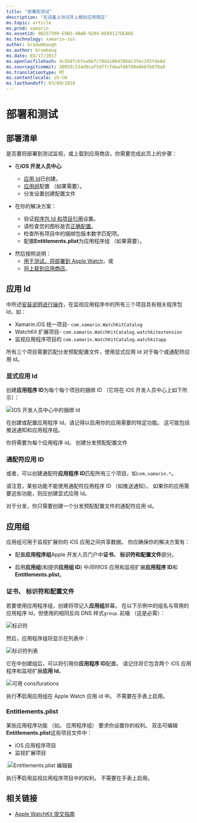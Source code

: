 ```yaml
---
title: "部署和测试"
description: "在设备上测试并上载到应用商店"
ms.topic: article
ms.prod: xamarin
ms.assetid: 98257399-E9B3-4BAB-9204-0E89117DEA6D
ms.technology: xamarin-ios
author: bradumbaugh
ms.author: brumbaug
ms.date: 03/17/2017
ms.openlocfilehash: 4c5b9fcbfaabbfc78da1064396dc3fec2d3fde8d
ms.sourcegitcommit: 30055c534d9caf5dffcfdeafd6f08e666fb870a8
ms.translationtype: MT
ms.contentlocale: zh-CN
ms.lasthandoff: 03/09/2018
---
```

# <a name="deployment-and-testing"></a>部署和测试

## <a name="deployment-checklist"></a>部署清单

是否要将部署到测试监视，或上载到应用商店，你需要完成此页上的步骤：

- 在**iOS 开发人员中心**:
  - [应用 Id](#App_IDs)已创建。
  - [应用组](#App_Groups)配置 （如果需要）。
  - 分发设置创建配置文件

- 在你的解决方案：

  - 验证[程序包 Id 和项目引用](~/ios/watchos/get-started/installation.md)设置。
  - 请检查您的图标是否[正确配置](~/ios/watchos/app-fundamentals/icons.md)。
  - 检查所有项目中的捆绑包版本数字匹配项。
  - 配置**Entitlements.plist**为应用程序组 （如果需要）。

* 然后按照说明：
  - [用于测试，将部署到 Apple Watch](~/ios/watchos/deploy-test/device.md)，或
  - [将上载到应用商店](~/ios/watchos/deploy-test/appstore.md)。

<a name="App_IDs"/>

## <a name="app-ids"></a>应用 Id

中所述[安装说明进行操作](~/ios/watchos/get-started/installation.md)，在监视应用程序中的所有三个项目具有相关程序包 Id，如：

- Xamarin.iOS 统一项目- `com.xamarin.WatchKitCatalog`
- WatchKit 扩展项目- `com.xamarin.WatchKitCatalog.watchkitextension`
- 监视应用程序项目的 `com.xamarin.WatchKitCatalog.watchkitapp`

所有三个项目需要匹配分发预配配置文件，使用显式应用 Id 对于每个或通配符应用 id。

### <a name="explicit-app-ids"></a>显式应用 Id

创建**应用程序 ID**为每个每个项目的捆绑 ID （它将在 iOS 开发人员中心上如下所示）：

![IOS 开发人员中心中的捆绑 Id](images/appids-specific-sml.png)

在创建或配置应用程序 Id，请记得以启用你的应用需要的特定功能。 这可能包括推送通知和应用程序组。

你将需要为每个应用程序 id。 创建分发预配配置文件

### <a name="wildcard-app-id"></a>通配符应用 ID

或者，可以创建通配符**应用程序 ID**匹配所有三个项目，如`com.xamarin.*`。

请注意，某些功能不能使用通配符应用程序 ID （如推送通知）。 如果你的应用需要这些功能，则应创建显式应用 Id。

对于分发，你只需要创建一个分发预配配置文件的通配符应用 id。

<a name="App_Groups" />

## <a name="app-groups"></a>应用组

应用组可用于监视扩展你的 iOS 应用之间共享数据。 你应确保你的解决方案有：

- 配置**应用程序组**Apple 开发人员门户中**证书、 标识符和配置文件**部分。

- 启用**应用组**(和提供**应用组 ID**) 中*同时*iOS 应用和监视扩展**应用程序 ID**和**Entitlements.plist**。

### <a name="certificates-identifiers--profiles"></a>证书、 标识符和配置文件

若要使用应用程序组，创建将项记入**应用组**屏幕。 在以下示例中的组名与常用的应用程序 Id，但使用的相同反向 DNS 样式`group.`前缀 （这是必需）：

![标识符](images/appgroups-new-sml.png)

然后，应用程序组将显示在列表中：

![标识符列表](images/appgroups-setup-sml.png)

它在中创建组后，可以将引用你**应用程序 ID**配置。 请记住将它包含两个 iOS 应用程序和监视扩展**应用 Id**。

![可用 consifurations](images/appgroups-sml.png)

执行**不**启用应用组在 Apple Watch 应用 id 中。 不需要在手表上启用。

### <a name="entitlementsplist"></a>Entitlements.plist

某些应用程序功能 （如。 应用程序组） 要求你设置你的权利。
双击可编辑**Entitlements.plist**这些项目文件中：

- iOS 应用程序项目
- 监视扩展项目

.![Entitlements.plist 编辑器](images/entitlements-plist-sml.png)

执行**不**启用监视应用程序项目中的权利。 不需要在手表上启用。

## <a name="related-links"></a>相关链接

- [Apple WatchKit 提交指南](https://developer.apple.com/app-store/watch/)
